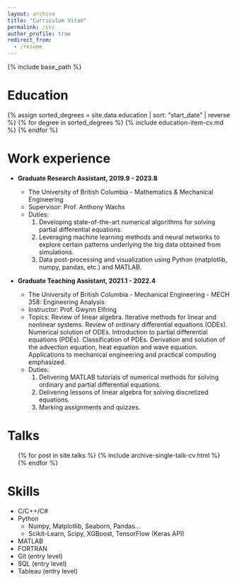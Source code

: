 ```yaml
---
layout: archive
title: "Curriculum Vitae"
permalink: /cv/
author_profile: true
redirect_from:
  - /resume
---
```


{% include base_path %}

Education
======
{% assign sorted_degrees = site.data.education | sort: "start_date" | reverse %}
{% for degree in sorted_degrees %}
  {% include education-item-cv.md %}
{% endfor %}

Work experience
======
* <strong>Graduate Research Assistant, 2019.9 \- 2023.8</strong>
  * The University of British Columbia - Mathematics & Mechanical Engineering
  * Supervisor: Prof. Anthony Wachs
  * Duties: 
    1. Developing state-of-the-art numerical algorithms for solving partial differential equations.
    1. Leveraging machine learning methods and neural networks to explore certain patterns underlying the big data obtained from simulations.
    1. Data post-processing and visualization using Python (matplotlib, numpy, pandas, etc.) and MATLAB.

* <strong>Graduate Teaching Assistant, 2021.1 \- 2022.4</strong>
  * The University of British Columbia - Mechanical Engineering - MECH 358: Engineering Analysis
  * Instructor: Prof. Gwynn Elfring
  * Topics: Review of linear algebra. Iterative methods for linear and nonlinear systems. Review of ordinary differential equations (ODEs). Numerical solution of ODEs. Introduction to partial differential equations (PDEs). Classification of PDEs. Derivation and solution of the advection equation, heat equation and wave equation. Applications to mechanical engineering and practical computing emphasized.
  * Duties: 
    1. Delivering MATLAB tutorials of numerical methods for solving ordinary and partial differential equations.
    1. Delivering lessons of linear algebra for solving discretized equations.
    1. Marking assignments and quizzes.

Talks
======
  <ul>{% for post in site.talks %}
    {% include archive-single-talk-cv.html %}
  {% endfor %}</ul>
  
Skills
======
* C/C++/C#
* Python
  * Numpy, Matplotlib, Seaborn, Pandas...
  * Scikit-Learn, Scipy, XGBoost, TensorFlow (Keras API)
* MATLAB
* FORTRAN
* Git (entry level)
* SQL (entry level)
* Tableau (entry level)

<!-- Publications
======
  <ul>{% for post in site.publications %}
    {% include archive-single-cv.html %}
  {% endfor %}</ul>
   -->

